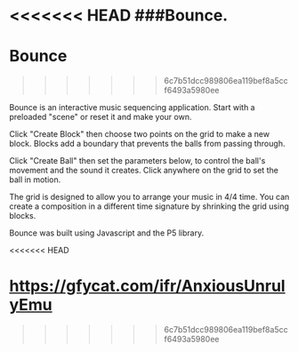 <<<<<<< HEAD
###Bounce.
=======
# Bounce
>>>>>>> 6c7b51dcc989806ea119bef8a5ccf6493a5980ee

Bounce is an interactive music sequencing application. Start with a preloaded "scene" or reset it and make your own.

Click "Create Block" then choose two points on the grid to make a new block. Blocks add a boundary that prevents the balls from passing through.

Click "Create Ball" then set the parameters below, to control the ball's movement and the sound it creates. Click anywhere on the grid to set the ball in motion.

The grid is designed to allow you to arrange your music in 4/4 time. You can create a composition in a different time signature by shrinking the grid using blocks.

Bounce was built using Javascript and the P5 library.

<<<<<<< HEAD

https://gfycat.com/ifr/AnxiousUnrulyEmu
=======
[checkpoint]:./public/bounce-gif.gif
>>>>>>> 6c7b51dcc989806ea119bef8a5ccf6493a5980ee
